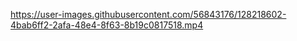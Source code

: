 
https://user-images.githubusercontent.com/56843176/128218602-4bab6ff2-2afa-48e4-8f63-8b19c0817518.mp4

